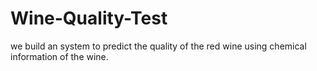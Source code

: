 # Wine-Quality-Test
we build an system to predict the quality of the red wine using chemical information of the wine.
